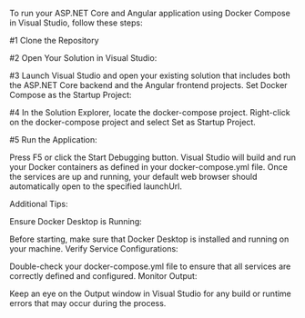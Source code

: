 To run your ASP.NET Core and Angular application using Docker Compose in Visual Studio, follow these steps:

#1 Clone the Repository

#2 Open Your Solution in Visual Studio:

#3 Launch Visual Studio and open your existing solution that includes both the ASP.NET Core backend and the Angular frontend projects.
Set Docker Compose as the Startup Project:

#4 In the Solution Explorer, locate the docker-compose project.
Right-click on the docker-compose project and select Set as Startup Project.

#5 Run the Application:

Press F5 or click the Start Debugging button.
Visual Studio will build and run your Docker containers as defined in your docker-compose.yml file.
Once the services are up and running, your default web browser should automatically open to the specified launchUrl.

Additional Tips:

Ensure Docker Desktop is Running:

Before starting, make sure that Docker Desktop is installed and running on your machine.
Verify Service Configurations:

Double-check your docker-compose.yml file to ensure that all services are correctly defined and configured.
Monitor Output:

Keep an eye on the Output window in Visual Studio for any build or runtime errors that may occur during the process.